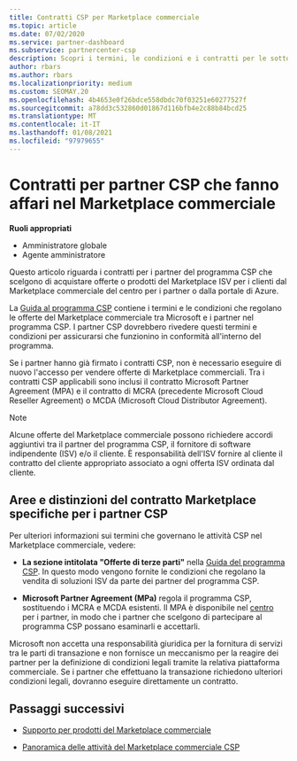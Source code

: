 ```yaml
---
title: Contratti CSP per Marketplace commerciale
ms.topic: article
ms.date: 07/02/2020
ms.service: partner-dashboard
ms.subservice: partnercenter-csp
description: Scopri i termini, le condizioni e i contratti per le sottoscrizioni di prodotti ISV di terze parti acquistati da partner CSP nel Marketplace commerciale.
author: rbars
ms.author: rbars
ms.localizationpriority: medium
ms.custom: SEOMAY.20
ms.openlocfilehash: 4b4653e0f26bdce558dbdc70f03251e60277527f
ms.sourcegitcommit: a78dd3c532860d01867d116bfb4e2c88b84bcd25
ms.translationtype: MT
ms.contentlocale: it-IT
ms.lasthandoff: 01/08/2021
ms.locfileid: "97979655"
---
```

# <a name="contracts-for-csp-partners-doing-business-in-the-commercial-marketplace"></a>Contratti per partner CSP che fanno affari nel Marketplace commerciale


**Ruoli appropriati**

- Amministratore globale
- Agente amministratore

Questo articolo riguarda i contratti per i partner del programma CSP che scelgono di acquistare offerte o prodotti del Marketplace ISV per i clienti dal Marketplace commerciale del centro per i partner o dalla portale di Azure.

La [Guida al programma CSP](https://go.microsoft.com/fwlink/p/?LinkId=617100) contiene i termini e le condizioni che regolano le offerte del Marketplace commerciale tra Microsoft e i partner nel programma CSP. I partner CSP dovrebbero rivedere questi termini e condizioni per assicurarsi che funzionino in conformità all'interno del programma.  

Se i partner hanno già firmato i contratti CSP, non è necessario eseguire di nuovo l'accesso per vendere offerte di Marketplace commerciali. Tra i contratti CSP applicabili sono inclusi il contratto Microsoft Partner Agreement (MPA) e il contratto di MCRA (precedente Microsoft Cloud Reseller Agreement) o MCDA (Microsoft Cloud Distributor Agreement).

>[!NOTE]
> Alcune offerte del Marketplace commerciale possono richiedere accordi aggiuntivi tra il partner del programma CSP, il fornitore di software indipendente (ISV) e/o il cliente. È responsabilità dell'ISV fornire al cliente il contratto del cliente appropriato associato a ogni offerta ISV ordinata dal cliente.

## <a name="specific-marketplace-contract-areas-and-distinctions-for-csp-partners"></a>Aree e distinzioni del contratto Marketplace specifiche per i partner CSP

Per ulteriori informazioni sui termini che governano le attività CSP nel Marketplace commerciale, vedere:

- **La sezione intitolata "Offerte di terze parti"** nella [Guida del programma CSP](https://go.microsoft.com/fwlink/p/?LinkId=617100). In questo modo vengono fornite le condizioni che regolano la vendita di soluzioni ISV da parte dei partner del programma CSP.

- **Microsoft Partner Agreement (MPa)** regola il programma CSP, sostituendo i MCRA e MCDA esistenti. Il MPA è disponibile nel [centro](https://partner.microsoft.com/pcv/dashboard/overview) per i partner, in modo che i partner che scelgono di partecipare al programma CSP possano esaminarli e accettarli.
  
Microsoft non accetta una responsabilità giuridica per la fornitura di servizi tra le parti di transazione e non fornisce un meccanismo per la reagire dei partner per la definizione di condizioni legali tramite la relativa piattaforma commerciale. Se i partner che effettuano la transazione richiedono ulteriori condizioni legali, dovranno eseguire direttamente un contratto.

## <a name="next-steps"></a>Passaggi successivi

- [Supporto per prodotti del Marketplace commerciale](csp-commercial-marketplace-support.md)

- [Panoramica delle attività del Marketplace commerciale CSP](csp-commercial-marketplace-overview.md)
